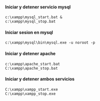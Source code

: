 #### Iniciar y detener servicio mysql
```
c:\xampp\mysql_start.bat &
c:\xampp\mysql_stop.bat
```


#### Iniciar sesion en mysql
```
c:\xampp\mysql\bin\mysql.exe -u noroot -p
```

#### Iniciar y detener apache
```
c:\xampp\apache_start.bat
C:\xampp\apache_stop.bat
```

#### Iniciar y detener ambos servicios
```
C:\xampp\xampp_start.exe
C:\xampp\xampp_stop.exe
```
